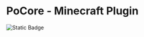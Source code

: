 # PoCore - Minecraft Plugin
![Static Badge](https://img.shields.io/badge/Bilibili-PokieeAkuno-ff69b4?style=flat&logo=Bilibili&logoColor=ff69b4&link=https%3A%2F%2Fspace.bilibili.com%2F260626090%3Fspm_id_from%3D333.1007.0.0)
